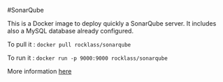 #SonarQube

This is a Docker image to deploy quickly a SonarQube server. It includes also a MySQL database already configured.

To pull it : `docker pull rocklass/sonarqube`

To run it : `docker run -p 9000:9000 rocklass/sonarqube`

More information [here](https://registry.hub.docker.com/u/rocklass/sonarqube/)
